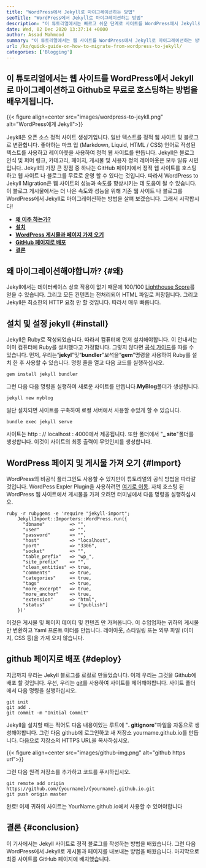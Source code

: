 ```yaml
---
title: "WordPress에서 Jekyll로 마이그레이션하는 방법" 
seoTitle: "WordPress에서 Jekyll로 마이그레이션하는 방법" 
description: "이 튜토리얼에서는 빠르고 쉬운 단계로 사이트를 WordPress에서 Jekyll로 마이그레이션하는 방법을 배웁니다. 시작하자!" 
date: Wed, 02 Dec 2020 13:37:14 +0000
author: Assad Mahmood
summary: "이 튜토리얼에서는 웹 사이트를 WordPress에서 Jekyll로 마이그레이션하는 방법을 배우고 GitHub로 무료로 호스팅합니다." 
url: /ko/quick-guide-on-how-to-migrate-from-wordpress-to-jekyll/
categories: ['Blogging']
---
```


## 이 튜토리얼에서는 웹 사이트를 WordPress에서 Jekyll로 마이그레이션하고 Github로 무료로 호스팅하는 방법을 배우게됩니다.

{{< figure align=center src="images/wordpress-to-jeykll.png" alt="WordPress에게 Jekyll">}}

Jeykll은 오픈 소스 정적 사이트 생성기입니다. 일반 텍스트를 정적 웹 사이트 및 블로그로 변환합니다. 좋아하는 마크 업 (Markdown, Liquid, HTML / CSS) 언어로 작성된 텍스트를 사용하고 레이아웃을 사용하여 정적 웹 사이트를 만듭니다. Jekyll은 블로그 인식 및 퍼머 링크, 카테고리, 페이지, 게시물 및 사용자 정의 레이아웃은 모두 일류 시민입니다. Jekyll의 가장 큰 장점 중 하나는 GitHub 페이지에서 정적 웹 사이트를 호스팅하고 웹 사이트 나 블로그를 무료로 운영 할 수 있다는 것입니다. 따라서 WordPress to Jekyll Migration은 웹 사이트의 성능과 속도를 향상시키는 데 도움이 될 수 있습니다.
이 블로그 게시물에서는 더 나은 속도와 성능을 위해 기존 웹 사이트 나 블로그를 WordPress에서 Jekyll로 마이그레이션하는 방법을 살펴 보겠습니다. 그래서 시작합시다!
* **[왜 이주 하는가?][1]**
* **[설치][2]**
* **[WordPress 게시물과 페이지 가져 오기][3]**
* **[GitHub 페이지로 배포][4]**
* **[결론][5]**

## 왜 마이그레이션해야합니까?   {#왜}
Jekyll에서는 데이터베이스 상호 작용이 없기 때문에 100/100 [Lighthouse Score][6]를 얻을 수 있습니다. 그리고 모든 컨텐츠는 전처리되어 HTML 파일로 저장됩니다. 그리고 Jekyll은 최소한의 HTTP 요청 만 할 것입니다. 따라서 매우 빠릅니다.

## 설치 및 설정 jekyll   {#install}
Jekyll은 Ruby로 작성되었습니다. 따라서 컴퓨터에 먼저 설치해야합니다. 이 안내서는 이미 컴퓨터에 Ruby를 설치했다고 가정합니다. 그렇지 않다면 [공식 가이드][7]를 따를 수 있습니다.
먼저, 우리는“**jekyl**”및“**bundler**”보석을“**gem**”명령을 사용하여 Ruby를 설치 한 후 사용할 수 있습니다. 명령 줄을 열고 다음 코드를 실행하십시오.
```
gem install jekyll bundler
```
그런 다음 다음 명령을 실행하여 새로운 사이트를 만듭니다.**MyBlog**폴더가 생성됩니다.
```
jekyll new myblog
```
일단 설치되면 사이트를 구축하여 로컬 서버에서 사용할 수있게 할 수 있습니다.
```
bundle exec jekyll serve
```
사이트는 http : // localhost : 4000에서 제공됩니다. 또한 폴더에서 "**_ site**"폴더를 생성합니다. 이것이 사이트의 최종 출력이 무엇인지를 생성합니다.

## WordPress 페이지 및 게시물 가져 오기   {#Import}
WordPress의 비공식 플러그인도 사용할 수 있지만이 튜토리얼의 공식 방법을 따라갈 것입니다. WordPess Expler Plugin을 사용하려면 [여기로 이동][8].
자체 호스팅 된 WordPress 웹 사이트에서 게시물을 가져 오려면 터미널에서 다음 명령을 실행하십시오.
```
ruby -r rubygems -e 'require "jekyll-import";
    JekyllImport::Importers::WordPress.run({
      "dbname"         => "",
      "user"           => "",
      "password"       => "",
      "host"           => "localhost",
      "port"           => "3306",
      "socket"         => "",
      "table_prefix"   => "wp_",
      "site_prefix"    => "",
      "clean_entities" => true,
      "comments"       => true,
      "categories"     => true,
      "tags"           => true,
      "more_excerpt"   => true,
      "more_anchor"    => true,
      "extension"      => "html",
      "status"         => ["publish"]
    })'
```
이것은 게시물 및 페이지 데이터 및 컨텐츠 만 가져옵니다. 이 수입업자는 귀하의 게시물 만 변환하고 Yaml 프론트 미터를 만듭니다. 레이아웃, 스타일링 또는 외부 파일 (이미지, CSS 등)을 가져 오지 않습니다.

## **github 페이지로 배포** {#deploy}
지금까지 우리는 Jekyll 블로그를 로컬로 만들었습니다. 이제 우리는 그것을 Github에 배포 할 것입니다. 우선, 우리는 [git][9]를 사용하여 사이트를 제어해야합니다. 사이트 폴더에서 다음 명령을 실행하십시오.
```
git init
git add .
git commit -m "Initial Commit"
```
Jekyll을 설치할 때는 적어도 다음 내용이있는 루트에 "**. gitignore**"파일을 자동으로 생성해야합니다.
그런 다음 github에 로그인하고 새 저장소 yourname.github.io를 만듭니다.
다음으로 저장소의 HTTPS URL을 복사하십시오.

{{< figure align=center src="images/github-img.png" alt="github https url">}}

그런 다음 원격 저장소를 추가하고 코드를 푸시하십시오.
```
git remote add origin https://github.com/{yourname}/{yourname}.github.io.git
git push origin master
```
완료! 이제 귀하의 사이트는 YourName.github.io에서 사용할 수 있어야합니다

## 결론   {#conclusion}
이 기사에서는 Jekyll 사이트로 정적 블로그를 작성하는 방법을 배웠습니다. 그런 다음 WordPress에서 Jekyll로 게시물과 페이지를 내보내는 방법을 배웠습니다. 마지막으로 최종 사이트를 GitHub 페이지에 배치했습니다.

  
[1]: #why
[2]: #install
[3]: #import
[4]: #deploy
[5]: #conclusion
[6]: https://web.dev/performance-scoring/
[7]: https://www.ruby-lang.org/en/documentation/installation/
[8]: https://wordpress.org/plugins/jekyll-exporter/
[9]: https://git-scm.com/
